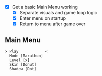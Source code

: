 - [x] Get a basic Main Menu working
	- [x] Separate visuals and game loop logic
	- [x] Enter menu on startup
	- [x] Return to menu after game over

## Main Menu
```
> Play            <
  Mode [Marathon]
  Level [x]
  Skin [Donut]
  Shadow [Dot]
```
